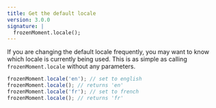 ```yaml
---
title: Get the default locale
version: 3.0.0
signature: |
  frozenMoment.locale();
---
```



If you are changing the default locale frequently, you may want to know which locale is currently being used. This is as simple as calling `frozenMoment.locale` without any parameters.

```javascript
frozenMoment.locale('en'); // set to english
frozenMoment.locale(); // returns 'en'
frozenMoment.locale('fr'); // set to french
frozenMoment.locale(); // returns 'fr'
```
